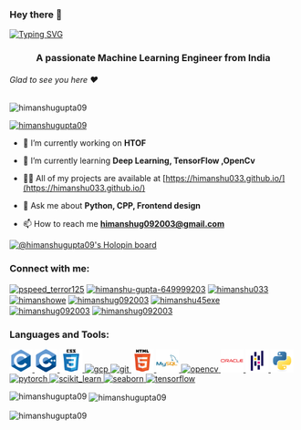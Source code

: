 ### Hey there :wave:
[![Typing SVG](https://readme-typing-svg.herokuapp.com?color=%2336BCF7&lines=This+is+Himanshu+Gupta)](https://git.io/typing-svg)


<h3 align="center">A passionate Machine Learning Engineer from India</h3>

###### Glad to see you here :heart:

<p align="left"> <img src="https://komarev.com/ghpvc/?username=himanshugupta09&label=Profile%20views&color=0e75b6&style=flat" alt="himanshugupta09" /> </p>

<p align="left"> <a href="https://github.com/ryo-ma/github-profile-trophy"><img src="https://github-profile-trophy.vercel.app/?username=himanshugupta09" alt="himanshugupta09" /></a> </p>

- 🔭 I’m currently working on **HTOF**

- 🌱 I’m currently learning **Deep Learning, TensorFlow ,OpenCv**

- 👨‍💻 All of my projects are available at [https://himanshu033.github.io/](https://himanshu033.github.io/)

- 💬 Ask me about **Python, CPP, Frontend design**

- 📫 How to reach me **himanshug092003@gmail.com**

[![@himanshugupta09's Holopin board](https://holopin.me/himanshugupta09)](https://holopin.io/@himanshugupta09)

<h3 align="left">Connect with me:</h3>
<p align="left">
<a href="https://codepen.io/pspeed_terror125" target="blank"><img align="center" src="https://raw.githubusercontent.com/rahuldkjain/github-profile-readme-generator/master/src/images/icons/Social/codepen.svg" alt="pspeed_terror125" height="30" width="40" /></a>
<a href="https://linkedin.com/in/himanshu-gupta-649999203" target="blank"><img align="center" src="https://raw.githubusercontent.com/rahuldkjain/github-profile-readme-generator/master/src/images/icons/Social/linked-in-alt.svg" alt="himanshu-gupta-649999203" height="30" width="40" /></a>
<a href="https://codesandbox.com/himanshu033" target="blank"><img align="center" src="https://raw.githubusercontent.com/rahuldkjain/github-profile-readme-generator/master/src/images/icons/Social/codesandbox.svg" alt="himanshu033" height="30" width="40" /></a>
<a href="https://kaggle.com/himanshowe" target="blank"><img align="center" src="https://raw.githubusercontent.com/rahuldkjain/github-profile-readme-generator/master/src/images/icons/Social/kaggle.svg" alt="himanshowe" height="30" width="40" /></a>
<a href="https://www.hackerrank.com/himanshug092003" target="blank"><img align="center" src="https://raw.githubusercontent.com/rahuldkjain/github-profile-readme-generator/master/src/images/icons/Social/hackerrank.svg" alt="himanshug092003" height="30" width="40" /></a>
<a href="https://www.leetcode.com/nightHawk18" target="blank"><img align="center" src="https://raw.githubusercontent.com/rahuldkjain/github-profile-readme-generator/master/src/images/icons/Social/leet-code.svg" alt="himanshu45exe" height="30" width="40" /></a>
<a href="https://www.hackerearth.com/himanshug092003" target="blank"><img align="center" src="https://raw.githubusercontent.com/rahuldkjain/github-profile-readme-generator/master/src/images/icons/Social/hackerearth.svg" alt="himanshug092003" height="30" width="40" /></a>
<a href="https://auth.geeksforgeeks.org/user/himanshug092003" target="blank"><img align="center" src="https://raw.githubusercontent.com/rahuldkjain/github-profile-readme-generator/master/src/images/icons/Social/geeks-for-geeks.svg" alt="himanshug092003" height="30" width="40" /></a>

</p>

<h3 align="left">Languages and Tools:</h3>
<p align="left"> <a href="https://www.cprogramming.com/" target="_blank" rel="noreferrer"> <img src="https://raw.githubusercontent.com/devicons/devicon/master/icons/c/c-original.svg" alt="c" width="40" height="40"/> </a> <a href="https://www.w3schools.com/cpp/" target="_blank" rel="noreferrer"> <img src="https://raw.githubusercontent.com/devicons/devicon/master/icons/cplusplus/cplusplus-original.svg" alt="cplusplus" width="40" height="40"/> </a> <a href="https://www.w3schools.com/css/" target="_blank" rel="noreferrer"> <img src="https://raw.githubusercontent.com/devicons/devicon/master/icons/css3/css3-original-wordmark.svg" alt="css3" width="40" height="40"/> </a> <a href="https://cloud.google.com" target="_blank" rel="noreferrer"> <img src="https://www.vectorlogo.zone/logos/google_cloud/google_cloud-icon.svg" alt="gcp" width="40" height="40"/> </a> <a href="https://git-scm.com/" target="_blank" rel="noreferrer"> <img src="https://www.vectorlogo.zone/logos/git-scm/git-scm-icon.svg" alt="git" width="40" height="40"/> </a> <a href="https://www.w3.org/html/" target="_blank" rel="noreferrer"> <img src="https://raw.githubusercontent.com/devicons/devicon/master/icons/html5/html5-original-wordmark.svg" alt="html5" width="40" height="40"/> </a> <a href="https://www.mysql.com/" target="_blank" rel="noreferrer"> <img src="https://raw.githubusercontent.com/devicons/devicon/master/icons/mysql/mysql-original-wordmark.svg" alt="mysql" width="40" height="40"/> </a> <a href="https://opencv.org/" target="_blank" rel="noreferrer"> <img src="https://www.vectorlogo.zone/logos/opencv/opencv-icon.svg" alt="opencv" width="40" height="40"/> </a> <a href="https://www.oracle.com/" target="_blank" rel="noreferrer"> <img src="https://raw.githubusercontent.com/devicons/devicon/master/icons/oracle/oracle-original.svg" alt="oracle" width="40" height="40"/> </a> <a href="https://pandas.pydata.org/" target="_blank" rel="noreferrer"> <img src="https://raw.githubusercontent.com/devicons/devicon/2ae2a900d2f041da66e950e4d48052658d850630/icons/pandas/pandas-original.svg" alt="pandas" width="40" height="40"/> </a> <a href="https://www.python.org" target="_blank" rel="noreferrer"> <img src="https://raw.githubusercontent.com/devicons/devicon/master/icons/python/python-original.svg" alt="python" width="40" height="40"/> </a> <a href="https://pytorch.org/" target="_blank" rel="noreferrer"> <img src="https://www.vectorlogo.zone/logos/pytorch/pytorch-icon.svg" alt="pytorch" width="40" height="40"/> </a> <a href="https://scikit-learn.org/" target="_blank" rel="noreferrer"> <img src="https://upload.wikimedia.org/wikipedia/commons/0/05/Scikit_learn_logo_small.svg" alt="scikit_learn" width="40" height="40"/> </a> <a href="https://seaborn.pydata.org/" target="_blank" rel="noreferrer"> <img src="https://seaborn.pydata.org/_images/logo-mark-lightbg.svg" alt="seaborn" width="40" height="40"/> </a> <a href="https://www.tensorflow.org" target="_blank" rel="noreferrer"> <img src="https://www.vectorlogo.zone/logos/tensorflow/tensorflow-icon.svg" alt="tensorflow" width="40" height="40"/> </a> </p>

<p><img align="left" src="https://github-readme-stats.vercel.app/api/top-langs?username=himanshugupta09&show_icons=true&locale=en&layout=compact" alt="himanshugupta09" /></p>

<p>&nbsp;<img align="center" src="https://github-readme-stats.vercel.app/api?username=himanshugupta09&show_icons=true&locale=en" alt="himanshugupta09" /></p>

<p><img align="center" src="https://github-readme-streak-stats.herokuapp.com/?user=himanshugupta09&" alt="himanshugupta09" /></p>
